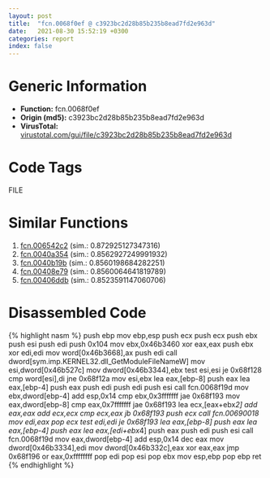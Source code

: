 ```yaml
---
layout: post
title:  "fcn.0068f0ef @ c3923bc2d28b85b235b8ead7fd2e963d"
date:   2021-08-30 15:52:19 +0300
categories: report
index: false
---
```


# Generic Information
- **Function:** fcn.0068f0ef
- **Origin (md5):** c3923bc2d28b85b235b8ead7fd2e963d
- **VirusTotal:** [virustotal.com/gui/file/c3923bc2d28b85b235b8ead7fd2e963d][virustotal_ref]

# Code Tags
<span class="tag" id="FILE">FILE</span>


# Similar Functions

1. [fcn.006542c2][similar_1_ref] (sim.: 0.872925127347316)
2. [fcn.0040a354][similar_2_ref] (sim.: 0.8562927249991932)
3. [fcn.0040b19b][similar_3_ref] (sim.: 0.8560198684282251)
4. [fcn.00408e79][similar_4_ref] (sim.: 0.8560064641819789)
5. [fcn.00406ddb][similar_5_ref] (sim.: 0.8523591147060706)


# Disassembled Code

{% highlight nasm %}
push ebp
mov ebp,esp
push ecx
push ecx
push ebx
push esi
push edi
push 0x104
mov ebx,0x46b3460
xor eax,eax
push ebx
xor edi,edi
mov word[0x46b3668],ax
push edi
call dword[sym.imp.KERNEL32.dll_GetModuleFileNameW]
mov esi,dword[0x46b527c]
mov dword[0x46b3344],ebx
test esi,esi
je 0x68f128
cmp word[esi],di
jne 0x68f12a
mov esi,ebx
lea eax,[ebp-8]
push eax
lea eax,[ebp-4]
push eax
push edi
push edi
push esi
call fcn.0068f19d
mov ebx,dword[ebp-4]
add esp,0x14
cmp ebx,0x3fffffff
jae 0x68f193
mov eax,dword[ebp-8]
cmp eax,0x7fffffff
jae 0x68f193
lea ecx,[eax+ebx*2]
add eax,eax
add ecx,ecx
cmp ecx,eax
jb 0x68f193
push ecx
call fcn.00690018
mov edi,eax
pop ecx
test edi,edi
je 0x68f193
lea eax,[ebp-8]
push eax
lea eax,[ebp-4]
push eax
lea eax,[edi+ebx*4]
push eax
push edi
push esi
call fcn.0068f19d
mov eax,dword[ebp-4]
add esp,0x14
dec eax
mov dword[0x46b3334],edi
mov dword[0x46b332c],eax
xor eax,eax
jmp 0x68f196
or eax,0xffffffff
pop edi
pop esi
pop ebx
mov esp,ebp
pop ebp
ret 
{% endhighlight %}


[similar_1_ref]: /report/fcn.006542c2@8c848ad89aab40a1738b363a37856125
[similar_2_ref]: /report/fcn.0040a354@01be4434cc5f975da87a4b25d209e100
[similar_3_ref]: /report/fcn.0040b19b@d04f0467adc195bee31b9e49798c6efb
[similar_4_ref]: /report/fcn.00408e79@1fd683a7f72f257d6d6de6e845d6c40a
[similar_5_ref]: /report/fcn.00406ddb@96a2e39ddab0a9c2476004c9c075324f
[virustotal_ref]: https://www.virustotal.com/gui/file/c3923bc2d28b85b235b8ead7fd2e963d